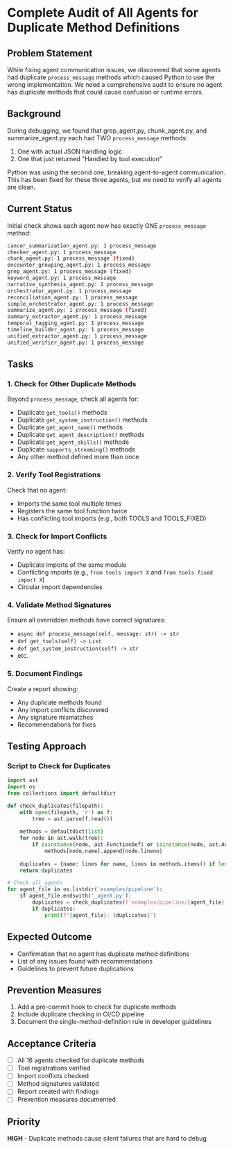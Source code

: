 # Complete Audit of All Agents for Duplicate Method Definitions

## Problem Statement
While fixing agent communication issues, we discovered that some agents had duplicate `process_message` methods which caused Python to use the wrong implementation. We need a comprehensive audit to ensure no agent has duplicate methods that could cause confusion or runtime errors.

## Background
During debugging, we found that grep_agent.py, chunk_agent.py, and summarize_agent.py each had TWO `process_message` methods:
1. One with actual JSON handling logic
2. One that just returned "Handled by tool execution"

Python was using the second one, breaking agent-to-agent communication. This has been fixed for these three agents, but we need to verify all agents are clean.

## Current Status
Initial check shows each agent now has exactly ONE `process_message` method:
```bash
cancer_summarization_agent.py: 1 process_message
checker_agent.py: 1 process_message
chunk_agent.py: 1 process_message (fixed)
encounter_grouping_agent.py: 1 process_message
grep_agent.py: 1 process_message (fixed)
keyword_agent.py: 1 process_message
narrative_synthesis_agent.py: 1 process_message
orchestrator_agent.py: 1 process_message
reconciliation_agent.py: 1 process_message
simple_orchestrator_agent.py: 1 process_message
summarize_agent.py: 1 process_message (fixed)
summary_extractor_agent.py: 1 process_message
temporal_tagging_agent.py: 1 process_message
timeline_builder_agent.py: 1 process_message
unified_extractor_agent.py: 1 process_message
unified_verifier_agent.py: 1 process_message
```

## Tasks

### 1. Check for Other Duplicate Methods
Beyond `process_message`, check all agents for:
- Duplicate `get_tools()` methods
- Duplicate `get_system_instruction()` methods
- Duplicate `get_agent_name()` methods
- Duplicate `get_agent_description()` methods
- Duplicate `get_agent_skills()` methods
- Duplicate `supports_streaming()` methods
- Any other method defined more than once

### 2. Verify Tool Registrations
Check that no agent:
- Imports the same tool multiple times
- Registers the same tool function twice
- Has conflicting tool imports (e.g., both TOOLS and TOOLS_FIXED)

### 3. Check for Import Conflicts
Verify no agent has:
- Duplicate imports of the same module
- Conflicting imports (e.g., `from tools import X` and `from tools.fixed import X`)
- Circular import dependencies

### 4. Validate Method Signatures
Ensure all overridden methods have correct signatures:
- `async def process_message(self, message: str) -> str`
- `def get_tools(self) -> List`
- `def get_system_instruction(self) -> str`
- etc.

### 5. Document Findings
Create a report showing:
- Any duplicate methods found
- Any import conflicts discovered
- Any signature mismatches
- Recommendations for fixes

## Testing Approach

### Script to Check for Duplicates
```python
import ast
import os
from collections import defaultdict

def check_duplicates(filepath):
    with open(filepath, 'r') as f:
        tree = ast.parse(f.read())
    
    methods = defaultdict(list)
    for node in ast.walk(tree):
        if isinstance(node, ast.FunctionDef) or isinstance(node, ast.AsyncFunctionDef):
            methods[node.name].append(node.lineno)
    
    duplicates = {name: lines for name, lines in methods.items() if len(lines) > 1}
    return duplicates

# Check all agents
for agent_file in os.listdir('examples/pipeline'):
    if agent_file.endswith('_agent.py'):
        duplicates = check_duplicates(f'examples/pipeline/{agent_file}')
        if duplicates:
            print(f"{agent_file}: {duplicates}")
```

## Expected Outcome
- Confirmation that no agent has duplicate method definitions
- List of any issues found with recommendations
- Guidelines to prevent future duplications

## Prevention Measures
1. Add a pre-commit hook to check for duplicate methods
2. Include duplicate checking in CI/CD pipeline
3. Document the single-method-definition rule in developer guidelines

## Acceptance Criteria
- [ ] All 16 agents checked for duplicate methods
- [ ] Tool registrations verified
- [ ] Import conflicts checked
- [ ] Method signatures validated
- [ ] Report created with findings
- [ ] Prevention measures documented

## Priority
**HIGH** - Duplicate methods cause silent failures that are hard to debug